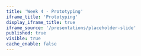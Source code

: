 ```yaml
---
title: 'Week 4 - Prototyping'
iframe_title: 'Prototyping'
display_iframe_title: true
iframe_source: '/presentations/placeholder-slide'
published: true
visible: true
cache_enable: false
---
```

